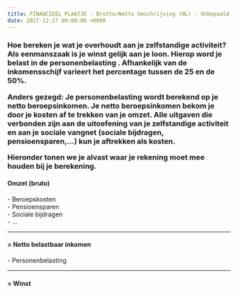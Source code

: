 ```yaml
---
title: FINANCIEEL PLAATJE - Brutto/Netto Omschrijving (NL) - Onbepaald
date: 2017-12-27 00:00:00 +0000
---
```

<div class="box"> <div class="box-header"> <h3>Hoe bereken je wat je overhoudt aan je zelfstandige activiteit? <span class="sidenote">Als eenmanszaak is je winst gelijk aan je loon. Hierop word je belast in de personenbelasting . Afhankelijk van de inkomensschijf varieert het percentage tussen de 25 en de 50%. 

Anders gezegd: Je personenbelasting wordt berekend op je netto beroepsinkomen. Je netto beroepsinkomen bekom je door je kosten af te trekken van je omzet. Alle uitgaven die verbonden zijn aan de uitoefening van je zelfstandige activiteit en aan je sociale vangnet (sociale bijdragen, pensioensparen,...) kun je aftrekken als kosten. 

Hieronder tonen we je alvast waar je rekening moet mee houden bij je berekening.</span> </h3> </div> <div class="box-body"> <div class="sum center" style="margin-top:20px;"> <h4>Omzet (bruto)</h4> <p>- Beroepskosten <br>- Pensioensparen <br>- Sociale bijdragen <br>- ...</p> <hr> <h4>= Netto belastbaar inkomen</h4> <p>- Personenbelasting</p> <hr> <h4>= Winst</h4> </div> </div> </div>